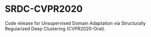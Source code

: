# SRDC-CVPR2020
Code release for Unsupervised Domain Adaptation via Structurally Regularized Deep Clustering (CVPR2020-Oral).
